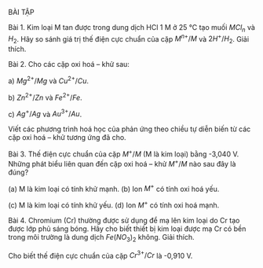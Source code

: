 BÀI TẬP

Bài 1. Kim loại M tan được trong dung dịch HCl 1 M ở 25 °C tạo muối $MCl_n$ và $H_2$. Hãy so sánh giá trị thế điện cực chuẩn của cặp $M^{n+}/M$ và $2H^+/H_2$. Giải thích.

Bài 2. Cho các cặp oxi hoá – khử sau:

a) $Mg^{2+}/Mg$ và $Cu^{2+}/Cu$.

b) $Zn^{2+}/Zn$ và $Fe^{2+}/Fe$.

c) $Ag^+/Ag$ và $Au^{3+}/Au$.

Viết các phương trình hoá học của phản ứng theo chiều tự diễn biến từ các cặp oxi hoá – khử tương ứng đã cho.

Bài 3. Thế điện cực chuẩn của cặp $M^+/M$ (M là kim loại) bằng -3,040 V. Những phát biểu liên quan đến cặp oxi hoá – khử $M^+/M$ nào sau đây là đúng?

(a) M là kim loại có tính khử mạnh.        (b) Ion $M^+$ có tính oxi hoá yếu.

(c) M là kim loại có tính khử yếu.          (d) Ion $M^+$ có tính oxi hoá mạnh.

Bài 4. Chromium (Cr) thường được sử dụng để mạ lên kim loại do Cr tạo được lớp phủ sáng bóng. Hãy cho biết thiết bị kim loại được mạ Cr có bền trong môi trường là dung dịch $Fe(NO_3)_2$ không. Giải thích.

Cho biết thế điện cực chuẩn của cặp $Cr^{3+}/Cr$ là -0,910 V.